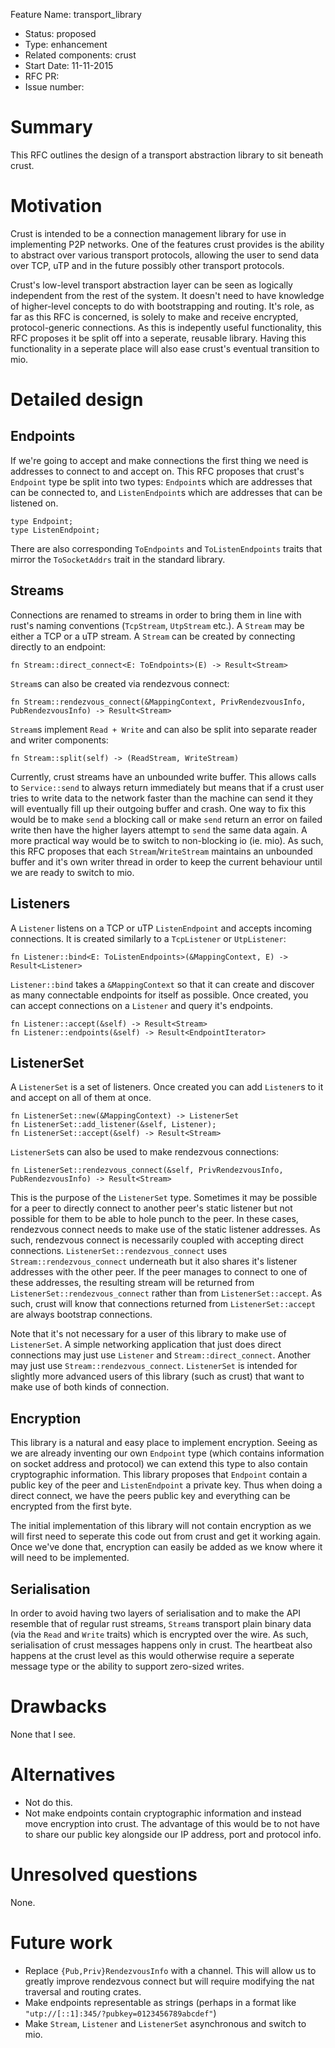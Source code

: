 Feature Name: transport_library
- Status: proposed
- Type: enhancement
- Related components: crust
- Start Date: 11-11-2015
- RFC PR:
- Issue number:

# Summary

This RFC outlines the design of a transport abstraction library to sit beneath
crust.

# Motivation

Crust is intended to be a connection management library for use in implementing
P2P networks. One of the features crust provides is the ability to abstract
over various transport protocols, allowing the user to send data over TCP, uTP
and in the future possibly other transport protocols.

Crust's low-level transport abstraction layer can be seen as logically
independent from the rest of the system. It doesn't need to have knowledge of
higher-level concepts to do with bootstrapping and routing. It's role, as far
as this RFC is concerned, is solely to make and receive encrypted,
protocol-generic connections. As this is indepently useful functionality, this
RFC proposes it be split off into a seperate, reusable library. Having this
functionality in a seperate place will also ease crust's eventual transition to
mio.

# Detailed design

## Endpoints

If we're going to accept and make connections the first thing we need is
addresses to connect to and accept on. This RFC proposes that crust's
`Endpoint` type be split into two types: `Endpoint`s which are addresses that
can be connected to, and `ListenEndpoint`s which are addresses that can be
listened on.

```
type Endpoint;
type ListenEndpoint;
```

There are also corresponding `ToEndpoints` and `ToListenEndpoints` traits that
mirror the `ToSocketAddrs` trait in the standard library.

## Streams

Connections are renamed to streams in order to bring them in line with rust's
naming conventions (`TcpStream`, `UtpStream` etc.). A `Stream` may be either a
TCP or a uTP stream. A `Stream` can be created by connecting directly to an
endpoint:

```
fn Stream::direct_connect<E: ToEndpoints>(E) -> Result<Stream>
```

`Stream`s can also be created via rendezvous connect:

```
fn Stream::rendezvous_connect(&MappingContext, PrivRendezvousInfo, PubRendezvousInfo) -> Result<Stream>
```

`Stream`s implement `Read + Write` and can also be split into separate reader
and writer components:

```
fn Stream::split(self) -> (ReadStream, WriteStream)
```

Currently, crust streams have an unbounded write buffer. This allows calls to
`Service::send` to always return immediately but means that if a crust user
tries to write data to the network faster than the machine can send it they
will eventually fill up their outgoing buffer and crash. One way to fix this
would be to make `send` a blocking call or make `send` return an error on
failed write then have the higher layers attempt to `send` the same data again.
A more practical way would be to switch to non-blocking io (ie. mio). As such,
this RFC proposes that each `Stream`/`WriteStream` maintains an unbounded
buffer and it's own writer thread in order to keep the current behaviour until
we are ready to switch to mio.

## Listeners

A `Listener` listens on a TCP or uTP `ListenEndpoint` and accepts incoming
connections. It is created similarly to a `TcpListener` or `UtpListener`:

```
fn Listener::bind<E: ToListenEndpoints>(&MappingContext, E) -> Result<Listener>
```

`Listener::bind` takes a `&MappingContext` so that it can create and discover
as many connectable endpoints for itself as possible. Once created, you can
accept connections on a `Listener` and query it's endpoints.

```
fn Listener::accept(&self) -> Result<Stream>
fn Listener::endpoints(&self) -> Result<EndpointIterator>
```

## ListenerSet

A `ListenerSet` is a set of listeners. Once created you can add `Listener`s to
it and accept on all of them at once.

```
fn ListenerSet::new(&MappingContext) -> ListenerSet
fn ListenerSet::add_listener(&self, Listener);
fn ListenerSet::accept(&self) -> Result<Stream>
```

`ListenerSet`s can also be used to make rendezvous connections:

```
fn ListenerSet::rendezvous_connect(&self, PrivRendezvousInfo, PubRendezvousInfo) -> Result<Stream>
```

This is the purpose of the `ListenerSet` type. Sometimes it may be possible for
a peer to directly connect to another peer's static listener but not possible
for them to be able to hole punch to the peer. In these cases, rendezvous
connect needs to make use of the static listener addresses. As such, rendezvous
connect is necessarily coupled with accepting direct connections.
`ListenerSet::rendezvous_connect` uses `Stream::rendezvous_connect` underneath
but it also shares it's listener addresses with the other peer. If the peer
manages to connect to one of these addresses, the resulting stream will be
returned from `ListenerSet::rendezvous_connect` rather than from
`ListenerSet::accept`. As such, crust will know that connections returned from
`ListenerSet::accept` are always bootstrap connections.

Note that it's not necessary for a user of this library to make use of
`ListenerSet`. A simple networking application that just does direct
connections may just use `Listener` and `Stream::direct_connect`. Another may
just use `Stream::rendezvous_connect`. `ListenerSet` is intended for slightly
more advanced users of this library (such as crust) that want to make use of
both kinds of connection.

## Encryption

This library is a natural and easy place to implement encryption. Seeing as we
are already inventing our own `Endpoint` type (which contains information on
socket address and protocol) we can extend this type to also contain
cryptographic information. This library proposes that `Endpoint` contain a
public key of the peer and `ListenEndpoint` a private key. Thus when doing a
direct connect, we have the peers public key and everything can be encrypted
from the first byte.

The initial implementation of this library will not contain encryption as we
will first need to seperate this code out from crust and get it working again.
Once we've done that, encryption can easily be added as we know where it will
need to be implemented.

## Serialisation

In order to avoid having two layers of serialisation and to make the API
resemble that of regular rust streams, `Stream`s transport plain binary data
(via the `Read` and `Write` traits) which is encrypted over the wire. As such,
serialisation of crust messages happens only in crust. The heartbeat also
happens at the crust level as this would otherwise require a seperate message
type or the ability to support zero-sized writes.

# Drawbacks

None that I see.

# Alternatives

* Not do this.
* Not make endpoints contain cryptographic information and instead move
  encryption into crust. The advantage of this would be to not have to share
  our public key alongside our IP address, port and protocol info.

# Unresolved questions

None.

# Future work

* Replace `{Pub,Priv}RendezvousInfo` with a channel. This will allow us to
  greatly improve rendezvous connect but will require modifying the nat
  traversal and routing crates.
* Make endpoints representable as strings (perhaps in a format like
  `"utp://[::1]:345/?pubkey=0123456789abcdef"`)
* Make `Stream`, `Listener` and `ListenerSet` asynchronous and switch to mio.
